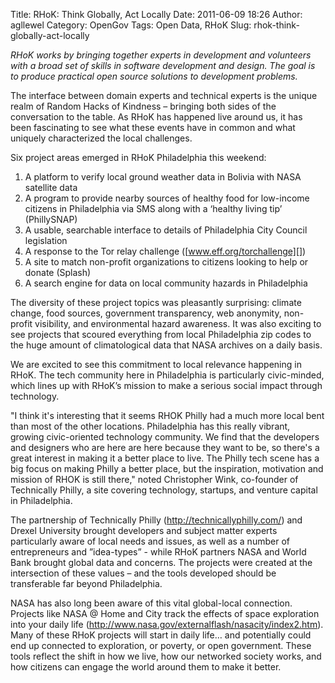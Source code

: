 Title: RHoK: Think Globally, Act Locally
Date: 2011-06-09 18:26
Author: agllewel
Category: OpenGov
Tags: Open Data, RHoK
Slug: rhok-think-globally-act-locally

*RHoK works by bringing together experts in development and volunteers
with a broad set of skills in software development and design. The goal
is to produce practical open source solutions to development problems.*

The interface between domain experts and technical experts is the unique
realm of Random Hacks of Kindness – bringing both sides of the
conversation to the table. As RHoK has happened live around us, it has
been fascinating to see what these events have in common and what
uniquely characterized the local challenges.

Six project areas emerged in RHoK Philadelphia this weekend:  
1. A platform to verify local ground weather data in Bolivia with NASA
satellite data  
2. A program to provide nearby sources of healthy food for low-income
citizens in Philadelphia via SMS along with a ‘healthy living tip’
(PhillySNAP)  
3. A usable, searchable interface to details of Philadelphia City
Council legislation  
4. A response to the Tor relay challenge
([www.eff.org/torchallenge][])  
5. A site to match non-profit organizations to citizens looking to help
or donate (Splash)  
6. A search engine for data on local community hazards in Philadelphia

The diversity of these project topics was pleasantly surprising: climate
change, food sources, government transparency, web anonymity, non-profit
visibility, and environmental hazard awareness. It was also exciting to
see projects that scoured everything from local Philadelphia zip codes
to the huge amount of climatological data that NASA archives on a daily
basis.

We are excited to see this commitment to local relevance happening in
RHoK. The tech community here in Philadelphia is particularly
civic-minded, which lines up with RHoK’s mission to make a serious
social impact through technology.

"I think it's interesting that it seems RHOK Philly had a much more
local bent than most of the other locations. Philadelphia has this
really vibrant, growing civic-oriented technology community. We find
that the developers and designers who are here are here because they
want to be, so there's a great interest in making it a better place to
live. The Philly tech scene has a big focus on making Philly a better
place, but the inspiration, motivation and mission of RHOK is still
there," noted Christopher Wink, co-founder of Technically Philly, a site
covering technology, startups, and venture capital in Philadelphia.

The partnership of Technically Philly (<http://technicallyphilly.com/>)
and Drexel University brought developers and subject matter experts
particularly aware of local needs and issues, as well as a number of
entrepreneurs and ”idea-types” - while RHoK partners NASA and World Bank
brought global data and concerns. The projects were created at the
intersection of these values – and the tools developed should be
transferable far beyond Philadelphia.

NASA has also long been aware of this vital global-local connection.
Projects like NASA @ Home and City track the effects of space
exploration into your daily life
(<http://www.nasa.gov/externalflash/nasacity/index2.htm>). Many of these
RHoK projects will start in daily life… and potentially could end up
connected to exploration, or poverty, or open government. These tools
reflect the shift in how we live, how our networked society works, and
how citizens can engage the world around them to make it better.

  [www.eff.org/torchallenge]: http://www.eff.org/torchallenge
